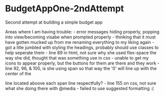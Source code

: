 # BudgetAppOne-2ndAttempt

Second attempt at building a simple budget app

Areas where I am having trouble: - error messages hiding properly, popping into view/becoming visabe when prompted properly - thinking that it must have gotten mucked up from me renaming everything to my liking again - got a litle jumbled with styling the headings, probably should use classes to help seperate them - line 89 in html, not sure why she used flex-space the way she did, thought that was something use in css - unable to get my icons to appear properly, but the buttons for them are there and they work - line 92, 96, & 100, is she using span so that way the '0' will line up with the center of the <p> line located aboove each span line respectfully? - line 155 on css, not sure what she doing there with @media - failed to use suggested formatting :(
